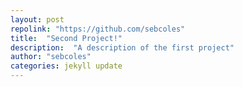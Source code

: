 ```yaml
---
layout: post
repolink: "https://github.com/sebcoles"
title:  "Second Project!"
description:  "A description of the first project"
author: "sebcoles"
categories: jekyll update
---
```


